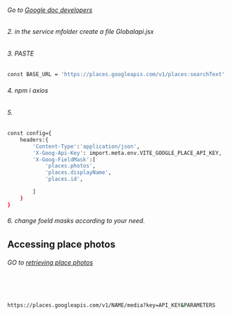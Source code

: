 ###### Go to [Google doc developers](https://developers.google.com/maps/documentation/places/web-service/text-search)
###### 2. in the service mfolder create a file Globalapi.jsx
###### 3. PASTE <br>
```bash
const BASE_URL = 'https://places.googleapis.com/v1/places:searchText'
```
###### 4. npm i axios
###### 5. 
```bash
const config={
    headers:{
        'Content-Type':'application/json',
        'X-Goog-Api-Key': import.meta.env.VITE_GOOGLE_PLACE_API_KEY,
        'X-Goog-FieldMask':[
            'places.photos',
            'places.displayName',
            'places.id',

        ]
    }
}
```
###### 6. change foeld masks according to your need.


## Accessing place photos
###### GO to [retrieving place photos](https://developers.google.com/maps/documentation/places/web-service/place-photos)
###### <br>
```bash
https://places.googleapis.com/v1/NAME/media?key=API_KEY&PARAMETERS
```
